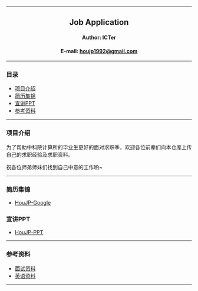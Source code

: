 ****

##	<center>Job Application</center>
####	<center>Author: ICTer</center>
####	<center>E-mail: houjp1992@gmail.com</center>

****

###	目录
*	[项目介绍](#intro)
*	[简历集锦](#resume)
* 	[宣讲PPT](#ppt)
*	[参考资料](#materal)

****

###	<a name="intro">项目介绍</a>

为了帮助中科院计算所的毕业生更好的面对求职季，欢迎各位前辈们向本仓库上传自己的求职经验及求职资料。

祝各位师弟师妹们找到自己中意的工作哟~

****

###	<a name="resume">简历集锦</a>

*	[HouJP-Google](./resume-collection/HouJP-Google)

###	<a name="ppt">宣讲PPT</a>

*	[HouJP-PPT](./talk-ppt/HouJP-interview-exp.key)

***

###	<a name="materal">参考资料</a>

*	[面试资料](./reference-material/面试资料.pdf)
* 	[英语资料](./reference-material/英语资料.doc)


****
<!--
###	<a name="link">参考链接</a>

本简历参考自[billryan的模板](https://github.com/billryan/resume/)。-->